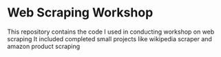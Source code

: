# Web Scraping Workshop

This repository contains the code I used in conducting workshop on web scraping
It included completed small projects like wikipedia scraper and amazon product scraping
